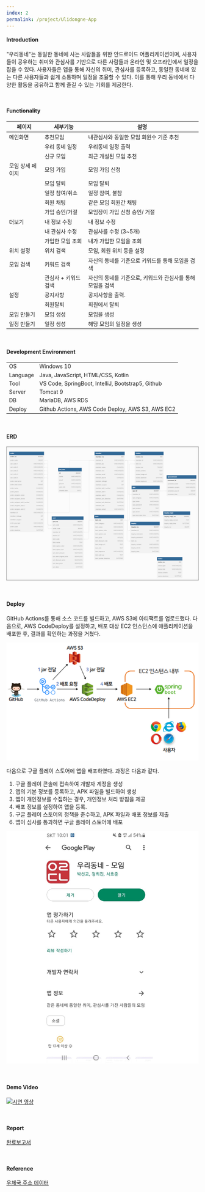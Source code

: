 ```yaml
---
index: 2
permalink: /project/Ulidongne-App
---
```


#### **Introduction**

"우리동네"는 동일한 동네에 사는 사람들을 위한 안드로이드 어플리케이션이며, 사용자들이 공유하는
취미와 관심사를 기반으로 다른 사람들과 온라인 및 오프라인에서 일정을 잡을 수 있다.
사용자들은 앱을 통해 자신의 취미, 관심사를 등록하고, 동일한 동네에 있는 다른 사용자들과
쉽게 소통하며 일정을 조율할 수 있다.
이를 통해 우리 동네에서 다양한 활동을 공유하고 함께 즐길 수 있는 기회를 제공한다.

<br>

#### **Functionality**

| 페이지           | 세부기능             | 설명                                                       |
| ---------------- | -------------------- | ---------------------------------------------------------- |
| 메인화면         | 추천모임             | 내관심사와 동일한 모임 회원수 기준 추천                    |
|                  | 우리 동네 일정       | 우리동네 일정 출력                                         |
|                  | 신규 모임            | 최근 개설된 모임 추천                                      |
| 모임 상세 페이지 | 모임 가입            | 모임 가입 신청                                             |
|                  | 모임 탈퇴            | 모임 탈퇴                                                  |
|                  | 일정 참여/취소       | 일정 참여, 불참                                            |
|                  | 회원 채팅            | 같은 모임 회원간 채팅                                      |
|                  | 가입 승인/거절       | 모임장이 가입 신청 승인/ 거절                              |
| 더보기           | 내 정보 수정         | 내 정보 수정                                               |
|                  | 내 관심사 수정       | 관심사를 수정 (3~5개)                                      |
|                  | 가입한 모임 조회     | 내가 가입한 모임을 조회                                    |
| 위치 설정        | 위치 검색            | 모임, 회원 위치 등을 설정                                  |
| 모임 검색        | 키워드 검색          | 자신의 동네를 기준으로 키워드를 통해 모임을 검색           |
|                  | 관심사 + 키워드 검색 | 자신의 동네를 기준으로, 키워드와 관심사를 통해 모임을 검색 |
| 설정             | 공지사항             | 공지사항을 출력.                                           |
|                  | 회원탈퇴             | 회원에서 탈퇴                                              |
| 모임 만들기      | 모임 생성            | 모임을 생성                                                |
| 일정 만들기      | 일정 생성            | 해당 모임의 일정을 생성                                    |

<br>

#### **Development Environment**

<table>
  <tbody>
    <tr>
      <td>OS</td>
      <td>Windows 10</td>
    </tr>
    <tr>
      <td>Language</td>
      <td>Java, JavaScript, HTML/CSS, Kotlin</td>
    </tr>
    <tr>
      <td>Tool</td>
      <td>VS Code, SpringBoot, IntelliJ, Bootstrap5, Github</td>
    </tr>
    <tr>
      <td>Server</td>
      <td>Tomcat 9</td>
    </tr>
    <tr>
      <td>DB</td>
      <td>MariaDB, AWS RDS</td>
    </tr>
    <tr>
      <td>Deploy</td>
      <td>Github Actions, AWS Code Deploy, AWS S3, AWS EC2</td>
    </tr>
  </tbody>
</table>

<br>

#### **ERD**

![Figure2](/assets/project/Mysoho-Shopping-Mall-Website/Figure1.PNG)

<br>

#### **Deploy**

GitHub Actions를 통해 소스 코드를 빌드하고, AWS S3에 아티팩트를 업로드했다. 다음으로, AWS CodeDeploy를 설정하고, 배포 대상 EC2 인스턴스에 애플리케이션을 배포한 후, 결과를 확인하는 과정을 거쳤다.

![Figure2](/assets/project/Mysoho-Shopping-Mall-Website/Figure2.PNG)

다음으로 구글 플레이 스토어에 앱을 배포하였다. 과정은 다음과 같다.

1. 구글 플레이 콘솔에 접속하여 개발자 계정을 생성
2. 앱의 기본 정보를 등록하고, APK 파일을 빌드하여 생성
3. 앱이 개인정보를 수집하는 경우, 개인정보 처리 방침을 제공
4. 배포 정보를 설정하여 앱을 등록.
5. 구글 플레이 스토어의 정책을 준수하고, APK 파일과 배포 정보를 제출
6. 앱이 심사를 통과하면 구글 플레이 스토어에 배포

![Figure2](/assets/project/Ulidongne-App/Figure3.jpg)

<br>

#### **Demo Video**

[![시연 영상](http://img.youtube.com/vi/99-g5Yfwi38/0.jpg)](https://www.youtube.com/watch?v=99-g5Yfwi38)

<br>

#### **Report**

[완료보고서](https://github.com/psk910903/UlidongneProject/blob/main/우리동네%20완료보고서.pdf)

<br>

#### **Reference**

[우체국 주소 데이터](https://www.epost.go.kr/search/zipcode/cmzcd002k01.jsp)
